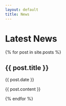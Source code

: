 ```yaml
---
layout: default
title: News
---
```

<h1>Latest News</h1>
{% for post in site.posts %}
<div class="site-post">
  <h2>{{ post.title }}</h2>
  <p>{{ post.date }}</p>
  <p>{{ post.content }}</p>
</div>
{% endfor %}
